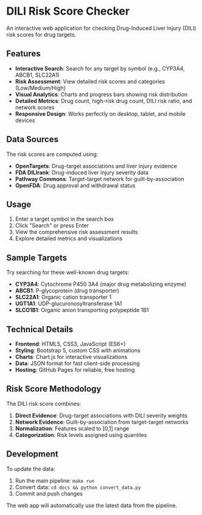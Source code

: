 # DILI Risk Score Checker

An interactive web application for checking Drug-Induced Liver Injury (DILI) risk scores for drug targets.

## Features

- **Interactive Search**: Search for any target by symbol (e.g., CYP3A4, ABCB1, SLC22A1)
- **Risk Assessment**: View detailed risk scores and categories (Low/Medium/High)
- **Visual Analytics**: Charts and progress bars showing risk distribution
- **Detailed Metrics**: Drug count, high-risk drug count, DILI risk ratio, and network scores
- **Responsive Design**: Works perfectly on desktop, tablet, and mobile devices

## Data Sources

The risk scores are computed using:
- **OpenTargets**: Drug-target associations and liver injury evidence
- **FDA DILIrank**: Drug-induced liver injury severity data
- **Pathway Commons**: Target-target network for guilt-by-association
- **OpenFDA**: Drug approval and withdrawal status

## Usage

1. Enter a target symbol in the search box
2. Click "Search" or press Enter
3. View the comprehensive risk assessment results
4. Explore detailed metrics and visualizations

## Sample Targets

Try searching for these well-known drug targets:
- **CYP3A4**: Cytochrome P450 3A4 (major drug metabolizing enzyme)
- **ABCB1**: P-glycoprotein (drug transporter)
- **SLC22A1**: Organic cation transporter 1
- **UGT1A1**: UDP-glucuronosyltransferase 1A1
- **SLCO1B1**: Organic anion transporting polypeptide 1B1

## Technical Details

- **Frontend**: HTML5, CSS3, JavaScript (ES6+)
- **Styling**: Bootstrap 5, custom CSS with animations
- **Charts**: Chart.js for interactive visualizations
- **Data**: JSON format for fast client-side processing
- **Hosting**: GitHub Pages for reliable, free hosting

## Risk Score Methodology

The DILI risk score combines:
1. **Direct Evidence**: Drug-target associations with DILI severity weights
2. **Network Evidence**: Guilt-by-association from target-target networks
3. **Normalization**: Features scaled to [0,1] range
4. **Categorization**: Risk levels assigned using quantiles

## Development

To update the data:
1. Run the main pipeline: `make run`
2. Convert data: `cd docs && python convert_data.py`
3. Commit and push changes

The web app will automatically use the latest data from the pipeline. 